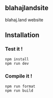 blahajlandsite
---
blahaj.land website

## Installation

### Test it !

```bash
npm install
npm run dev
```

### Compile it !

```bash
npm run format
npm run build
```